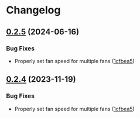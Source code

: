 # Changelog

## [0.2.5](https://github.com/mrcjkb/tuxedo-rs/compare/tuxedo_ioctl-v0.2.4...tuxedo_ioctl-v0.2.5) (2024-06-16)


### Bug Fixes

* Properly set fan speed for multiple fans ([1cfbea5](https://github.com/mrcjkb/tuxedo-rs/commit/1cfbea5b67ddd4c25971813a55de24fb3fadd5f1))

## [0.2.4](https://github.com/AaronErhardt/tuxedo-rs/compare/tuxedo_ioctl-v0.2.3...tuxedo_ioctl-v0.2.4) (2023-11-19)


### Bug Fixes

* Properly set fan speed for multiple fans ([1cfbea5](https://github.com/AaronErhardt/tuxedo-rs/commit/1cfbea5b67ddd4c25971813a55de24fb3fadd5f1))
